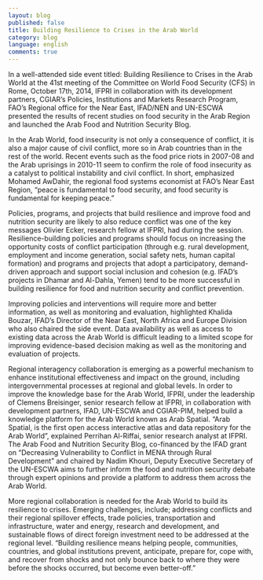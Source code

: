 ```yaml
---
layout: blog
published: false
title: Building Resilience to Crises in the Arab World
category: blog
language: english
comments: true
---
```



<!-- more -->

In a well-attended side event titled: Building Resilience to Crises in the Arab World at the 41st meeting of the Committee on World Food Security (CFS) in Rome, October 17th, 2014, IFPRI in collaboration with its development partners, CGIAR’s Policies, Institutions and Markets Research Program, FAO’s Regional office for the Near East, IFAD/NEN and UN-ESCWA presented the results of recent studies on food security in the Arab Region and launched the Arab Food and Nutrition Security Blog. 

In the Arab World, food insecurity is not only a consequence of conflict, it is also a major cause of civil conflict, more so in Arab countries than in the rest of the world. Recent events such as the food price riots in 2007-08 and the Arab uprisings in 2010-11 seem to confirm the role of food insecurity as a catalyst to political instability and civil conflict. In short, emphasized Mohamed AwDahir, the regional food systems economist at FAO’s Near East Region, “peace is fundamental to food security, and food security is fundamental for keeping peace.” 

Policies, programs, and projects that build resilience and improve food and nutrition security are likely to also reduce conflict was one of the key messages Olivier Ecker, research fellow at IFPRI, had during the session. Resilience-building policies and programs should focus on increasing the opportunity costs of conflict participation (through e.g. rural development, employment and income generation, social safety nets, human capital formation) and programs and projects that adopt a participatory, demand-driven approach and support social inclusion and cohesion (e.g. IFAD’s projects in Dhamar and Al-Dahla, Yemen) tend to be more successful in building resilience for food and nutrition security and conflict prevention.

Improving policies and interventions will require more and better information, as well as monitoring and evaluation, highlighted Khalida Bouzar, IFAD’s Director of the Near East, North Africa and Europe Division who also chaired the side event. Data availability as well as access to existing data across the Arab World is difficult leading to a limited scope for improving evidence-based decision making as well as the monitoring and evaluation of projects. 

Regional interagency collaboration is emerging as a powerful mechanism to enhance institutional effectiveness and impact on the ground, including intergovernmental processes at regional and global levels. In order to improve the knowledge base for the Arab World, IFPRI, under the leadership of Clemens Breisinger, senior research fellow at IFPRI, in collaboration with development partners, IFAD, UN-ESCWA and CGIAR-PIM, helped build a knowledge platform for the Arab World known as Arab Spatial. “Arab Spatial, is the first open access interactive atlas and data repository for the Arab World”, explained Perrihan Al-Riffai, senior research analyst at IFPRI. The Arab Food and Nutrition Security Blog, co-financed by the IFAD grant on “Decreasing Vulnerability to Conflict in MENA through Rural Development” and chaired by Nadim Khouri, Deputy Executive Secretary of the UN-ESCWA aims to further inform the food and nutrition security debate through expert opinions and provide a platform to address them across the Arab World.

More regional collaboration is needed for the Arab World to build its resilience to crises. Emerging challenges, include; addressing conflicts and their regional spillover effects, trade policies, transportation and infrastructure, water and energy, research and development, and sustainable flows of direct foreign investment need to be addressed at the regional level. “Building resilience means helping people, communities, countries, and global institutions prevent, anticipate, prepare for, cope with, and recover from shocks and not only bounce back to where they were before the shocks occurred, but become even better-off.”
